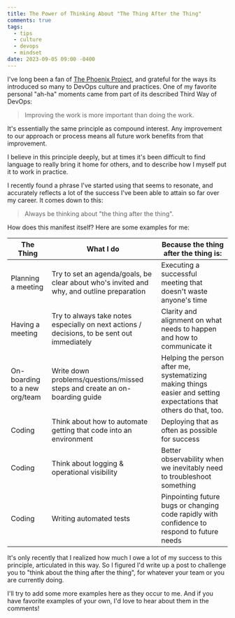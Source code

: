 ```yaml
---
title: The Power of Thinking About "The Thing After the Thing"
comments: true
tags:
  - tips
  - culture
  - devops
  - mindset
date: 2023-09-05 09:00 -0400
---
```

I've long been a fan of [The Phoenix Project](https://www.amazon.com/Phoenix-Project-DevOps-Helping-Business/dp/0988262509), and grateful for the ways its introduced so many to DevOps culture and practices. One of my favorite personal "ah-ha" moments came from part of its described Third Way of DevOps:

> Improving the work is more important than doing the work.

It's essentially the same principle as compound interest. Any improvement to our approach or process means all future work benefits from that improvement.

I believe in this principle deeply, but at times it's been difficult to find language to really bring it home for others, and to describe how I myself put it to work in practice.

I recently found a phrase I've started using that seems to resonate, and accurately reflects a lot of the success I've been able to attain so far over my career. It comes down to this:

> Always be thinking about "the thing after the thing".

How does this manifest itself? Here are some examples for me:

| The Thing | What I do | Because the thing after the thing is: |
| --------- | --------- | -------------------------- |
| Planning a meeting | Try to set an agenda/goals, be clear about who's invited and why, and outline preparation | Executing a successful meeting that doesn't waste anyone's time |
| Having a meeting | Try to always take notes especially on next actions / decisions, to be sent out immediately | Clarity and alignment on what needs to happen and how to communicate it|
| On-boarding to a new org/team | Write down problems/questions/missed steps and create an on-boarding guide | Helping the person after me, systematizing making things easier and setting expectations that others do that, too.|
| Coding | Think about how to automate getting that code into an environment | Deploying that as often as possible for success|
| Coding | Think about logging & operational visibility | Better observability when we inevitably need to troubleshoot something|
| Coding | Writing automated tests | Pinpointing future bugs or changing code rapidly with confidence to respond to future needs|

It's only recently that I realized how much I owe a lot of my success to this principle, articulated in this way. So I figured I'd write up a post to challenge you to "think about the thing after the thing", for whatever your team or you are currently doing.

I'll try to add some more examples here as they occur to me. And if you have favorite examples of your own, I'd love to hear about them in the comments!
